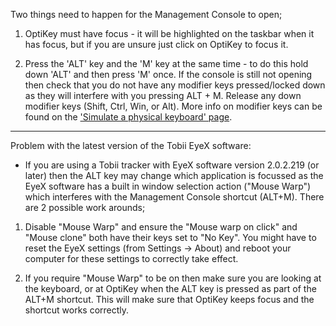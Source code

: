 Two things need to happen for the Management Console to open;

1. OptiKey must have focus - it will be highlighted on the taskbar when it has focus, but if you are unsure just click on OptiKey to focus it.

2. Press the 'ALT' key and the 'M' key at the same time - to do this hold down 'ALT' and then press 'M' once.
If the console is still not opening then check that you do not have any modifier keys pressed/locked down as they will interfere with you pressing ALT + M. Release any down modifier keys (Shift, Ctrl, Win, or Alt). More info on modifier keys can be found on the ['Simulate a physical keyboard' page](https://github.com/JuliusSweetland/OptiKey/wiki/Simulate-a-keyboard).

---

Problem with the latest version of the Tobii EyeX software:

* If you are using a Tobii tracker with EyeX software version 2.0.2.219 (or later) then the ALT key may change which application is focussed as the EyeX software has a built in window selection action ("Mouse Warp") which interferes with the Management Console shortcut (ALT+M). There are 2 possible work arounds;

1. Disable "Mouse Warp" and ensure the "Mouse warp on click" and "Mouse clone" both have their keys set to "No Key". You might have to reset the EyeX settings (from Settings -> About) and reboot your computer for these settings to correctly take effect.

2. If you require "Mouse Warp" to be on then make sure you are looking at the keyboard, or at OptiKey when the ALT key is pressed as part of the ALT+M shortcut. This will make sure that OptiKey keeps focus and the shortcut works correctly.